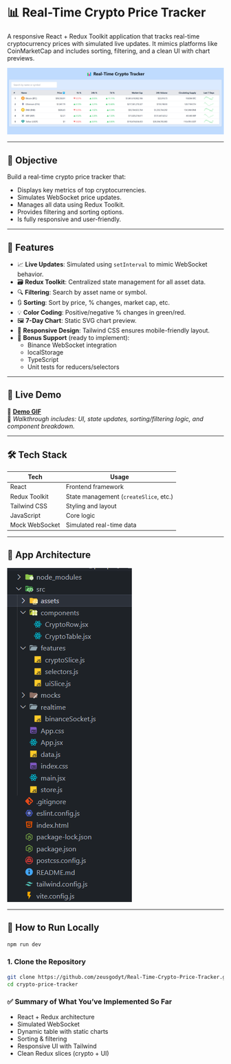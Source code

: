 # 📊 Real-Time Crypto Price Tracker

A responsive React + Redux Toolkit application that tracks real-time cryptocurrency prices with simulated live updates. It mimics platforms like CoinMarketCap and includes sorting, filtering, and a clean UI with chart previews.

![Preview Banner](./preview.png)

---

## 🎯 Objective

Build a real-time crypto price tracker that:
- Displays key metrics of top cryptocurrencies.
- Simulates WebSocket price updates.
- Manages all data using Redux Toolkit.
- Provides filtering and sorting options.
- Is fully responsive and user-friendly.

---

## 🧪 Features

- 📈 **Live Updates**: Simulated using `setInterval` to mimic WebSocket behavior.
- 🗃️ **Redux Toolkit**: Centralized state management for all asset data.
- 🔍 **Filtering**: Search by asset name or symbol.
- 🔃 **Sorting**: Sort by price, % changes, market cap, etc.
- 💡 **Color Coding**: Positive/negative % changes in green/red.
- 🖼️ **7-Day Chart**: Static SVG chart preview.
- 📱 **Responsive Design**: Tailwind CSS ensures mobile-friendly layout.
- 🎁 **Bonus Support** (ready to implement):
  - Binance WebSocket integration
  - localStorage
  - TypeScript
  - Unit tests for reducers/selectors

---

## 🚀 Live Demo

🎥 **[Demo GIF](./demo.gif)**  
🧪 *Walkthrough includes: UI, state updates, sorting/filtering logic, and component breakdown.*

---

## 🛠 Tech Stack

| Tech             | Usage                                  |
|------------------|-----------------------------------------|
| React            | Frontend framework                     |
| Redux Toolkit    | State management (`createSlice`, etc.) |
| Tailwind CSS     | Styling and layout                     |
| JavaScript       | Core logic                             |
| Mock WebSocket   | Simulated real-time data               |

---

## 🧠 App Architecture
![Folder Structure](./image.png)



---

## 📁 How to Run Locally
 ```bash
npm run dev
```

### 1. Clone the Repository

```bash
git clone https://github.com/zeusgodyt/Real-Time-Crypto-Price-Tracker.git
cd crypto-price-tracker

```
### ✅ Summary of What You’ve Implemented So Far

- React + Redux architecture
- Simulated WebSocket
- Dynamic table with static charts
- Sorting & filtering
- Responsive UI with Tailwind
- Clean Redux slices (crypto + UI)

